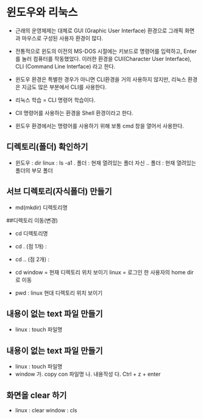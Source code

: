# 윈도우와 리눅스
* 근래의 운영체제는 대체로 GUI (Graphic User Interface) 환경으로 그래픽 화면과 마우스로 구성된 사용자 환경이 많다.
* 전통적으로 윈도의 이전의 MS-DOS 시절에는 키보드로 명령어를 입력하고, Enter를 눌러 컴퓨터를 작동했었다. 이러한 환경을
  CUI(Character User Interface), CLI (Command Line Interface) 라고 한다.

* 윈도우 환경은 특별한 경우가 아니면 CLI환경을 거의 사용하지 않지만, 리눅스 환경은 지금도 많은 부분에서 CLI를 사용한다.

* 리눅스 학습 = CLI 명령어 학습이다.

* ClI 명령어를 사용하는 환경을 Shell 환경이라고 한다.

* 윈도우 환경에서는 명령어를 사용하기 위해 보통 cmd 창을 열어서 사용한다.


## 디렉토리(폴더) 확인하기
*	윈도우 : dir
	linux : Is -a1
 	. 폴더 : 현재 열려있는 폴더 자신
 	.. 폴더 : 현재 열려있는 폴더의 부모 폴더

## 서브 디렉토리(자식폴더) 만들기
* md(mkdir) 디렉토리명

##디렉토리 이동(변경)
* cd 디렉토리명

* cd .  (점 1개) :  
* cd .. (점 2개) :

* cd window = 현재 디렉토리 위치 보이기
	 linux = 로그인 한 사용자의 home dir로 이동

* pwd : linux 현대 디렉토리 위치 보이기


## 내용이 없는 text 파일 만들기
* linux : touch 파일명

## 내용이 없는 text 파일 만들기
* linux : touch 파일명
* window
	가. copy con 파일명
	나. 내용작성
	다. Ctrl + z + enter


## 화면을 clear 하기
* 	linux : clear
	window : cls



